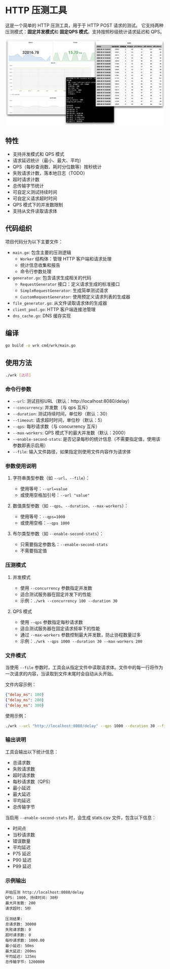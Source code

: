 # HTTP 压测工具

这是一个简单的 HTTP 压测工具，用于于 HTTP POST 请求的测试。
它支持两种压测模式：**固定并发模式**和 **固定QPS 模式**。支持按照秒级统计请求延迟和 QPS。

![effect](effect.png)

## 特性

- 支持并发模式和 QPS 模式
- 请求延迟统计（最小、最大、平均）
- QPS（每秒查询数、耗时分位数等）按秒统计
- 失败请求计数，落本地日志（TODO）
- 超时请求计数
- 总传输字节统计
- 可自定义测试持续时间
- 可自定义请求超时时间
- QPS 模式下的并发数限制
- 支持从文件读取请求体

## 代码组织

项目代码分为以下主要文件：

- `main.go`: 包含主要的压测逻辑
  - `Worker` 结构体：管理 HTTP 客户端和请求处理
  - 统计信息收集和报告
  - 命令行参数处理
- `generator.go`: 包含请求生成相关的代码
  - `RequestGenerator` 接口：定义请求生成的标准接口
  - `SimpleRequestGenerator`: 生成简单测试请求
  - `CustomRequestGenerator`: 使用预定义请求列表的生成器
- `file_generator.go`: 从文件读取请求体的生成器
- `client_pool.go`: HTTP 客户端连接池管理
- `dns_cache.go`: DNS 缓存实现

## 编译

```bash
go build -o wrk cmd/wrk/main.go
```

## 使用方法

```bash
./wrk [选项]
```

### 命令行参数

- `--url`: 测试目标URL（默认：http://localhost:8080/delay）
- `--concurrency`: 并发数（与 qps 互斥）
- `--duration`: 测试持续时间，单位秒（默认：30）
- `--timeout`: 请求超时时间，单位秒（默认：5）
- `--qps`: 每秒请求数（与 concurrency 互斥）
- `--max-workers`: QPS 模式下的最大并发数（默认：2000）
- `--enable-second-stats`: 是否记录每秒的统计信息（不需要指定值，使用该参数即表示启用）
- `--file`: 输入文件路径，如果指定则使用文件内容作为请求体

### 参数使用说明

1. 字符串类型参数（如 `--url`、`--file`）：
   - 使用等号：`--url=value`
   - 或使用空格加引号：`--url "value"`

2. 数值类型参数（如 `--qps`、`--duration`、`--max-workers`）：
   - 使用等号：`--qps=1000`
   - 或使用空格：`--qps 1000`

3. 布尔类型参数（如 `--enable-second-stats`）：
   - 只需要指定参数名：`--enable-second-stats`
   - 不需要指定值

### 压测模式

1. 并发模式
   - 使用 `--concurrency` 参数指定并发数
   - 适合测试服务器在固定并发下的性能
   - 示例：`./wrk --concurrency 100 --duration 30`

2. QPS 模式
   - 使用 `--qps` 参数指定每秒请求数
   - 适合测试服务器在固定请求频率下的性能
   - 通过 `--max-workers` 参数控制最大并发数，防止协程数量过多
   - 示例：`./wrk --qps 1000 --duration 30 --max-workers 200`

### 文件模式

当使用 `--file` 参数时，工具会从指定文件中读取请求体。文件中的每一行将作为一次请求的内容，当读取到文件末尾时会自动从头开始。

文件内容示例：
```json
{"delay_ms": 100}
{"delay_ms": 200}
{"delay_ms": 300}
```

使用示例：
```bash
./wrk --url "http://localhost:8080/delay" --qps 1000 --duration 30 --file "requests.txt"
```

### 输出说明

工具会输出以下统计信息：
- 总请求数
- 失败请求数
- 超时请求数
- 每秒请求数（QPS）
- 最小延迟
- 最大延迟
- 平均延迟
- 总传输字节

当启用 `--enable-second-stats` 时，会生成 stats.csv 文件，包含以下信息：
- 时间点
- 当秒请求数
- 错误数量
- 平均延迟
- P75 延迟
- P90 延迟
- P99 延迟

### 示例输出

```
开始压测 http://localhost:8080/delay
QPS: 1000, 持续时间: 30秒
最大并发数: 200
请求超时: 5秒

压测结果:
总请求数: 30000
失败请求数: 0
超时请求数: 0
每秒请求数: 1000.00
最小延迟: 50ms
最大延迟: 200ms
平均延迟: 125ms
总传输字节: 1200000
``` 